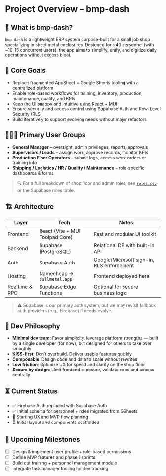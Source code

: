 # Project Overview – bmp-dash

## 🧭 What is bmp-dash?

`bmp-dash` is a lightweight ERP system purpose-built for a small job shop specializing in sheet metal enclosures. 
Designed for ~40 personnel (with ~10-15 concurrent users), the app aims to simplify, unify, and digitize daily operations without excess bloat.

## 🎯 Core Goals

- Replace fragmented AppSheet + Google Sheets tooling with a centralized platform
- Enable role-based workflows for training, inventory, production, maintenance, quality, and KPIs
- Keep the UI snappy and intuitive using React + MUI
- Ensure security and access control using Supabase Auth and Row-Level Security (RLS)
- Build iteratively to support evolving needs without major refactors

## 🧑‍🤝‍🧑 Primary User Groups

- **General Manager** – oversight, admin privileges, reports, approvals
- **Supervisors / Leads** – assign work, approve records, monitor KPIs
- **Production Floor Operators** – submit logs, access work orders or training info
- **Shipping / Logistics / HR / Quality / Maintenance** – role-specific dashboards & forms

> 🔍 For a full breakdown of shop floor and admin roles, see [`roles.csv`](../path/to/roles.csv) or the Supabase roles table.

## 🏗️ Architecture

| Layer         | Tech                          | Notes |
|---------------|-------------------------------|-------|
| Frontend      | React (Vite + MUI Toolpad Core) | Fast and modular UI toolkit |
| Backend       | Supabase (PostgreSQL)         | Relational DB with built-in API |
| Auth          | Supabase Auth                 | Google/Microsoft sign-in, RLS enforcement |
| Hosting       | Namecheap → `bullmetal.app`   | Frontend deployed here |
| Realtime & RPC| Supabase Edge Functions       | Optional for secure business logic |

> ⚠️ Supabase is our primary auth system, but we may revisit fallback auth providers (e.g., Firebase) if needs evolve.

## 🔁 Dev Philosophy

- **Minimal dev team**: Favor simplicity, leverage platform strengths — built by a single developer (for now), but designed for others to take over smoothly
- **KISS-first**: Don’t overbuild. Deliver usable features quickly
- **Composable**: Design code and data to scale without rewrites
- **Low friction**: Optimize UX for speed and clarity on the shop floor
- **Secure by design**: Limit frontend exposure, validate roles and access centrally

## ⏳ Current Status

- ✅ Firebase Auth replaced with Supabase Auth
- ✅ Initial schema for personnel + roles migrated from GSheets
- 🔄 Starting UX and MVP flow planning
- ⏳ Initial layout and components scaffolded

## 📌 Upcoming Milestones

- [ ] Design & implement user profile + role-based permissions
- [ ] Define MVP features and phase 1 sprints
- [ ] Build out training + personnel management module
- [ ] Integrate task manager tooling for dev tracking
